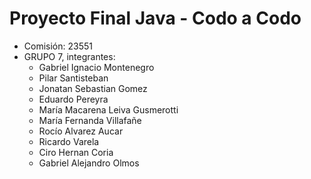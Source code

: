 # Proyecto Final Java - Codo a Codo
- Comisión: 23551
- GRUPO 7, integrantes:
   * Gabriel Ignacio Montenegro
   * Pilar Santisteban
   * Jonatan Sebastian Gomez
   * Eduardo Pereyra
   * María Macarena Leiva Gusmerotti
   * María Fernanda Villafañe
   * Rocío Alvarez Aucar
   * Ricardo Varela
   * Ciro Hernan Coria
   * Gabriel Alejandro Olmos
